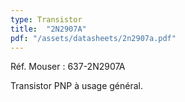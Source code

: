 ```yaml
---
type: Transistor
title:  "2N2907A"
pdf: "/assets/datasheets/2n2907a.pdf"
---
```


Réf. Mouser : 637-2N2907A

Transistor PNP à usage général.

